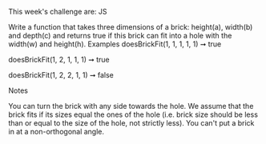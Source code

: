 This week's challenge are:
JS

Write a function that takes three dimensions of a brick: height(a), width(b) and depth(c) and returns true if this brick can fit into a hole with the width(w) and height(h).
Examples
doesBrickFit(1, 1, 1, 1, 1) ➞ true

doesBrickFit(1, 2, 1, 1, 1) ➞ true

doesBrickFit(1, 2, 2, 1, 1) ➞ false

Notes

You can turn the brick with any side towards the hole.
We assume that the brick fits if its sizes equal the ones of the hole (i.e. brick size should be less than or equal to the size of the hole, not strictly less).
You can't put a brick in at a non-orthogonal angle.
